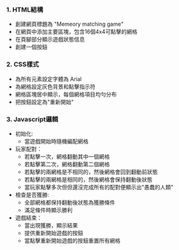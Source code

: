 ### 1. HTML結構
- 創建網頁標題為 "Memeory matching game"
- 在網頁中添加主要區塊，包含16個4x4可點擊的網格
- 在頁腳部分顯示遊戲狀態信息
- 創建一個按鈕

### 2. CSS樣式
- 為所有元素設定字體為 Arial
- 為網格設定灰色背景和點擊指示符
- 網格區塊居中顯示，每個網格項目均勻分布
- 把按鈕設定為"重新開始"

### 3. Javascript邏輯
- 初始化:
    - 當遊戲開始時隨機編配網格
- 玩家配對：
    - 若點擊一次，網格翻動其中一個網格
    - 若點擊第二次，網格翻動第二個網格
    - 若點擊的兩網格是不相同的，然後網格會回到翻動前狀態
    - 若點擊的兩網格是相同的，然後網格會保持翻動後狀態
    - 當玩家點擊多次但但還沒完成所有的配對便顯示出"愚蠢的人類"
- 檢查是否獲勝:
    - 全部網格都保持翻動後狀態為獲勝條件
    - 滿足條件時顯示勝利
- 遊戲結束：
    - 當出現獲勝，顯示結果
    - 提供重新開始遊戲的按鈕
    - 當點擊重新開始遊戲的按鈕重置所有網格
